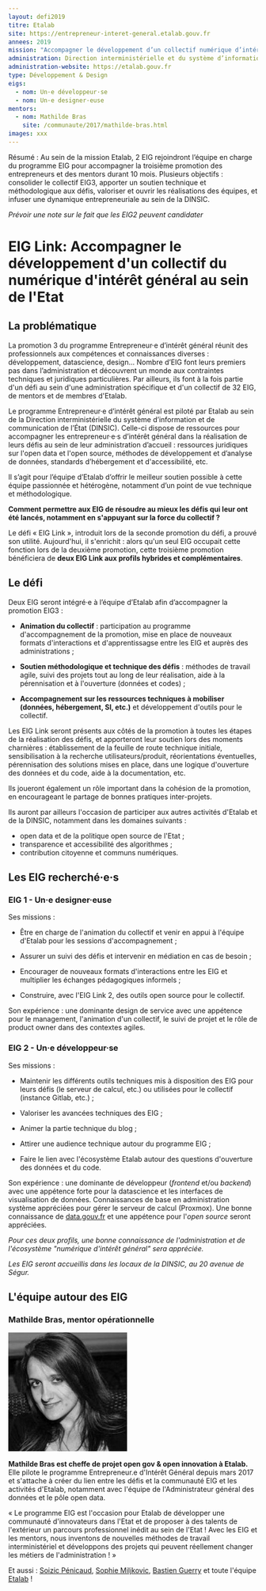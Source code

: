 ```yaml
---
layout: defi2019
titre: Etalab
site: https://entrepreneur-interet-general.etalab.gouv.fr
annees: 2019
mission: "Accompagner le développement d’un collectif numérique d’intérêt général au sein de l’Etat"
administration: Direction interministérielle et du système d’information et de communication de l’Etat
administration-website: https://etalab.gouv.fr
type: Développement & Design
eigs:
  - nom: Un·e développeur·se
  - nom: Un·e designer·euse
mentors:
  - nom: Mathilde Bras
    site: /communaute/2017/mathilde-bras.html
images: xxx
---
```


Résumé : Au sein de la mission Etalab, 2 EIG rejoindront l’équipe en
charge du programme EIG pour accompagner la troisième promotion des
entrepreneurs et des mentors durant 10 mois. Plusieurs objectifs :
consolider le collectif EIG3, apporter un soutien technique et
méthodologique aux défis, valoriser et ouvrir les réalisations des
équipes, et infuser une dynamique entrepreneuriale au sein de la
DINSIC.

_Prévoir une note sur le fait que les EIG2 peuvent candidater_

# EIG Link: Accompagner le développement d'un collectif du numérique d'intérêt général au sein de l'Etat

## La problématique

La promotion 3 du programme Entrepreneur·e d’intérêt général réunit
des professionnels aux compétences et connaissances diverses :
développement, datascience, design... Nombre d’EIG font leurs premiers
pas dans l’administration et découvrent un monde aux contraintes
techniques et juridiques particulières.  Par ailleurs, ils font à la
fois partie d'un défi au sein d'une administration spécifique et d'un
collectif de 32 EIG, de mentors et de membres d'Etalab.

Le programme Entrepreneur·e d’intérêt général est piloté par Etalab au
sein de la Direction interministérielle du système d’information et de
communication de l’État (DINSIC). Celle-ci dispose de ressources pour
accompagner les entrepreneur·e·s d’intérêt général dans la réalisation
de leurs défis au sein de leur administration d’accueil : ressources
juridiques sur l'open data et l'open source, méthodes de développement
et d’analyse de données, standards d’hébergement et d'accessibilité,
etc.

Il s’agit pour l’équipe d’Etalab d’offrir le meilleur soutien possible
à cette équipe passionnée et hétérogène, notamment d’un point de vue
technique et méthodologique.

**Comment permettre aux EIG de résoudre au mieux les défis qui leur
ont été lancés, notamment en s'appuyant sur la force du collectif ?**

Le défi « EIG Link », introduit lors de la seconde promotion du défi,
a prouvé son utilité.  Aujourd'hui, il s'enrichit : alors qu'un seul
EIG occupait cette fonction lors de la deuxième promotion, cette
troisième promotion bénéficiera de **deux EIG Link aux profils
hybrides et complémentaires**.

## Le défi

Deux EIG seront intégré·e à l’équipe d’Etalab afin d’accompagner la
promotion EIG3 :

* **Animation du collectif** : participation au programme
  d'accompagnement de la promotion, mise en place de nouveaux formats
  d'interactions et d'apprentissagse entre les EIG et auprès des
  administrations ;

* **Soutien méthodologique et technique des défis** : méthodes de
  travail agile, suivi des projets tout au long de leur réalisation,
  aide à la pérennisation et à l'ouverture (données et codes) ;

* **Accompagnement sur les ressources techniques à mobiliser (données,
  hébergement, SI, etc.)** et développement d'outils pour le
  collectif.

Les EIG Link seront présents aux côtés de la promotion à toutes les
étapes de la réalisation des défis, et apporteront leur soutien lors
des moments charnières : établissement de la feuille de route
technique initiale, sensibilisation à la recherche
utilisateurs/produit, réorientations éventuelles, pérennisation des
solutions mises en place, dans une logique d'ouverture des données et
du code, aide à la documentation, etc.

Ils joueront également un rôle important dans la cohésion de la
promotion, en encourageant le partage de bonnes pratiques
inter-projets.

Ils auront par ailleurs l'occasion de participer aux autres
activités d'Etalab et de la DINSIC, notamment dans les domaines
suivants :

* open data et de la politique open source de l'Etat ;
* transparence et accessibilité des algorithmes ;
* contribution citoyenne et communs numériques.

## Les EIG recherché·e·s

### EIG 1 - Un·e designer·euse

Ses missions :

* Être en charge de l'animation du collectif et venir en appui à
  l'équipe d'Etalab pour les sessions d'accompagnement ;

* Assurer un suivi des défis et intervenir en médiation en cas de
  besoin ;

* Encourager de nouveaux formats d'interactions entre les EIG et
  multiplier les échanges pédagogiques informels ;

* Construire, avec l'EIG Link 2, des outils open source pour le
  collectif.

Son expérience : une dominante design de service avec une appétence
pour le management, l'animation d'un collectif, le suivi de projet et
le rôle de product owner dans des contextes agiles.

### EIG 2 - Un·e développeur·se

Ses missions :

* Maintenir les différents outils techniques mis à disposition des EIG
  pour leurs défis (le serveur de calcul, etc.) ou utilisées pour le
  collectif (instance Gitlab, etc.) ;

* Valoriser les avancées techniques des EIG ;

* Animer la partie technique du blog ;

* Attirer une audience technique autour du programme EIG ;

* Faire le lien avec l'écosystème Etalab autour des questions
  d'ouverture des données et du code.

Son expérience : une dominante de développeur (*frontend* et/ou
*backend*) avec une appétence forte pour la datascience et les
interfaces de visualisation de données. Connaissances de base en
administration système appréciées pour gérer le serveur de calcul
(Proxmox). Une bonne connaissance de
[data.gouv.fr](https://www.data.gouv.fr/) et une appétence pour
l'*open source* seront appréciées.

_Pour ces deux profils, une bonne connaissance de l'administration et
de l'écosystème "numérique d'intérêt général" sera appréciée._

_Les EIG seront accueillis dans les locaux de la DINSIC, au 20 avenue
de Ségur._

## L'équipe autour des EIG

### Mathilde Bras, mentor opérationnelle

![Mathilde Bras](/img/communaute/mathilde_bras.jpg)

**Mathilde Bras est cheffe de projet open gov & open innovation à
Etalab.** Elle pilote le programme Entrepreneur.e d'Intérêt Général
depuis mars 2017 et s'attache à créer du lien entre les défis et la
communauté EIG et les activités d'Etalab, notamment avec l'équipe de
l'Administrateur général des données et le pôle open data.

« Le programme EIG est l'occasion pour Etalab de développer une
communauté d'innovateurs dans l'Etat et de proposer à des talents de
l'extérieur un parcours professionnel inédit au sein de l'Etat ! Avec
les EIG et les mentors, nous inventons de nouvelles méthodes de
travail interministériel et développons des projets qui peuvent
réellement changer les métiers de l'administration ! »

Et aussi : [Soizic
Pénicaud](/_communaute/2018-01-01-soizic-penicaud.md), [Sophie
Miljkovic](/_communaute/2018-01-01-sophie-miljkovic.md), [Bastien
Guerry](/_communaute/2018-01-01-bastien-guerry.md) et toute l'équipe
[Etalab](https://www.etalab.gouv.fr/lequipe) !
